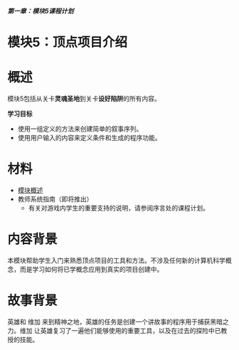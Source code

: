 ##### 第一章：模块5课程计划
# 模块5：顶点项目介绍

# 概述
模块5包括从关卡**灵魂圣地**到关卡**设好陷阱**的所有内容。

**学习目标**

   - 使用一组定义的方法来创建简单的叙事序列。
   - 使用用户输入的内容来定义条件和生成的程序功能。

# 材料

- [模块概述](/teachers/resources/chapter1module5overview-zh-HANS)
- 教师系统指南（即将推出）
    - 有关对游戏内学生的重要支持的说明，请参阅序言处的课程计划。

# 内容背景

本模块帮助学生入门来熟悉顶点项目的工具和方法。不涉及任何新的计算机科学概念，而是学习如何将已学概念应用到真实的项目创建中。

# 故事背景

英雄和 维加 来到精神之地，英雄的任务是创建一个讲故事的程序用于捕获黑暗之力。维加 让英雄复习了一遍他们能够使用的重要工具，以及在过去的探险中已教授的技能。
